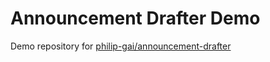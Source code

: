 # Announcement Drafter Demo

Demo repository for [philip-gai/announcement-drafter]

[philip-gai/announcement-drafter]: https://github.com/philip-gai/announcement-drafter
